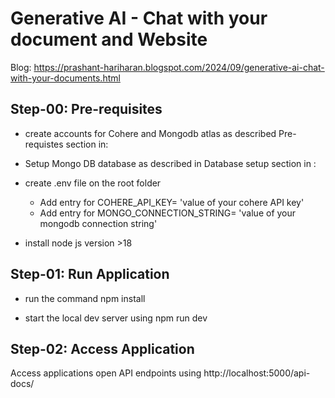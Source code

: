 # Generative AI - Chat with your document and Website

Blog: https://prashant-hariharan.blogspot.com/2024/09/generative-ai-chat-with-your-documents.html
## Step-00:  Pre-requisites

- create accounts for Cohere and Mongodb atlas as described Pre-requistes section in:

- Setup Mongo DB database as described in  Database setup section in :

- create .env file on the root folder
  - Add entry for COHERE_API_KEY= 'value of your cohere API key'
  - Add entry for MONGO_CONNECTION_STRING= 'value of your mongodb connection string'
  
  
- install node js version >18

## Step-01:  Run Application

- run the command npm install

- start the local dev server using npm run dev

## Step-02:  Access Application
Access applications open API endpoints using http://localhost:5000/api-docs/
